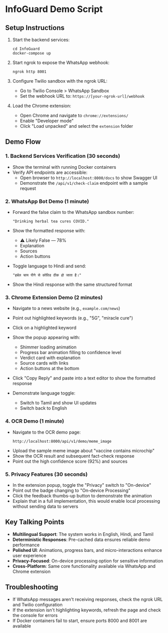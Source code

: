 # InfoGuard Demo Script

## Setup Instructions

1. Start the backend services:
   ```
   cd InfoGuard
   docker-compose up
   ```

2. Start ngrok to expose the WhatsApp webhook:
   ```
   ngrok http 8001
   ```

3. Configure Twilio sandbox with the ngrok URL:
   - Go to Twilio Console > WhatsApp Sandbox
   - Set the webhook URL to: `https://[your-ngrok-url]/webhook`

4. Load the Chrome extension:
   - Open Chrome and navigate to `chrome://extensions/`
   - Enable "Developer mode"
   - Click "Load unpacked" and select the `extension` folder

## Demo Flow

### 1. Backend Services Verification (30 seconds)
- Show the terminal with running Docker containers
- Verify API endpoints are accessible:
  - Open browser to `http://localhost:8000/docs` to show Swagger UI
  - Demonstrate the `/api/v1/check-claim` endpoint with a sample request

### 2. WhatsApp Bot Demo (1 minute)
- Forward the false claim to the WhatsApp sandbox number:
  ```
  "Drinking herbal tea cures COVID."
  ```
- Show the formatted response with:
  - ⚠️ Likely False — 78%
  - Explanation
  - Sources
  - Action buttons

- Toggle language to Hindi and send:
  ```
  "हर्बल चाय पीने से कोविड ठीक हो जाता है।"
  ```
- Show the Hindi response with the same structured format

### 3. Chrome Extension Demo (2 minutes)
- Navigate to a news website (e.g., `example.com/news`)
- Point out highlighted keywords (e.g., "5G", "miracle cure")
- Click on a highlighted keyword
- Show the popup appearing with:
  - Shimmer loading animation
  - Progress bar animation filling to confidence level
  - Verdict card with explanation
  - Source cards with links
  - Action buttons at the bottom

- Click "Copy Reply" and paste into a text editor to show the formatted response
- Demonstrate language toggle:
  - Switch to Tamil and show UI updates
  - Switch back to English

### 4. OCR Demo (1 minute)
- Navigate to the OCR demo page:
  ```
  http://localhost:8000/api/v1/demo/meme_image
  ```
- Upload the sample meme image about "vaccine contains microchip"
- Show the OCR result and subsequent fact-check response
- Point out the high confidence score (92%) and sources

### 5. Privacy Features (30 seconds)
- In the extension popup, toggle the "Privacy" switch to "On-device"
- Point out the badge changing to "On-device Processing"
- Click the feedback thumbs-up button to demonstrate the animation
- Explain that in a full implementation, this would enable local processing without sending data to servers

## Key Talking Points

- **Multilingual Support**: The system works in English, Hindi, and Tamil
- **Deterministic Responses**: Pre-cached data ensures reliable demo performance
- **Polished UI**: Animations, progress bars, and micro-interactions enhance user experience
- **Privacy-Focused**: On-device processing option for sensitive information
- **Cross-Platform**: Same core functionality available via WhatsApp and Chrome extension

## Troubleshooting

- If WhatsApp messages aren't receiving responses, check the ngrok URL and Twilio configuration
- If the extension isn't highlighting keywords, refresh the page and check the console for errors
- If Docker containers fail to start, ensure ports 8000 and 8001 are available